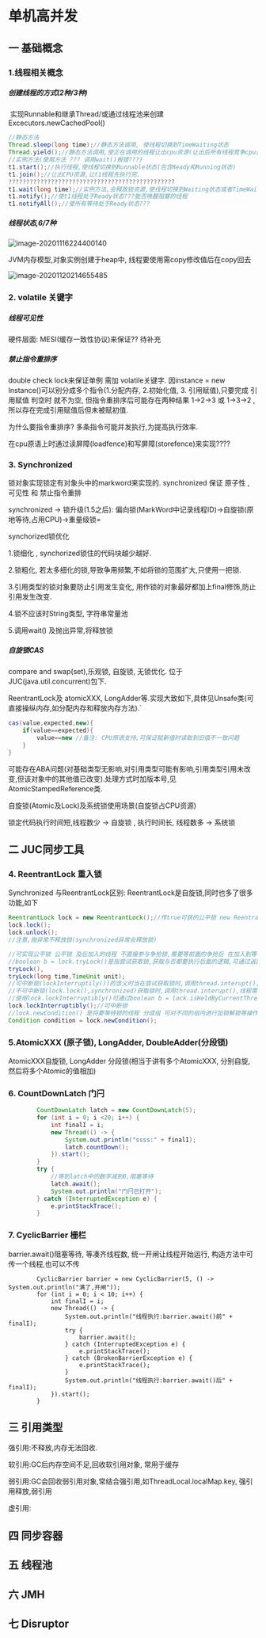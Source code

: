 # 单机高并发

## 一 基础概念

### 1.线程相关概念

##### 创建线程的方式(2种/3种)

​	 实现Runnable和继承Thread/或通过线程池来创建 Excecutors.newCachedPool()

```java
//静态方法
Thread.sleep(long time);//静态方法调用, 使线程切换到TimeWaiting状态
Thread.yield();//静态方法调用,使正在调用的线程让出cpu资源(让出后所有线程竞争cpu资源)
//实例方法(使用方法 ??? 调用wait()报错???)
t1.start();//执行线程,使线程切换到Runnable状态(包含Ready和Running状态)
t1.join();//让出CPU资源,让t1线程先执行完.
???????????????????????????????????????????????
t1.wait(long time);//实例方法,会释放锁资源,使线程切换到Waiting状态或者TimeWaiting状态,取决于参数
t1.notify();//使t1线程处于Ready状态???能否唤醒阻塞的线程
t1.notifyAll();//使所有等待处于Ready状态???

```

##### 线程状态,6/7种

![image-20201116224400140](images/image-20201116224400140.png)



JVM内存模型,对象实例创建于heap中, 线程要使用需copy修改值后在copy回去

![image-20201120214655485](images/image-20201120214655485.png) 

### 2. volatile 关键字

##### 线程可见性

硬件层面: MESI(缓存一致性协议)来保证?? 待补充

##### 禁止指令重排序

double check lock来保证单例 需加 volatile关键字. 因instance = new Instance()可以别分成多个指令(1.分配内存, 2.初始化值, 3. 引用赋值),只要完成 引用赋值 判空时 就不为空, 但指令重排序后可能存在两种结果 1->2->3 或 1->3->2 , 所以存在完成引用赋值后但未被赋初值. 

为什么要指令重排序? 多条指令可能并发执行,为提高执行效率.

在cpu原语上时通过读屏障(loadfence)和写屏障(storefence)来实现????

### 3. Synchronized 

锁对象实现锁定有对象头中的markword来实现的.  synchronized 保证 原子性 , 可见性 和 禁止指令重排

synchronized -> 锁升级(1.5之后):  偏向锁(MarkWord中记录线程ID)->自旋锁(原地等待,占用CPU)->重量级锁=

synchorized锁优化

1.锁细化 , synchorized锁住的代码块越少越好. 

2.锁粗化, 若太多细化的锁,导致争用频繁,不如将锁的范围扩大,只使用一把锁.

3.引用类型的锁对象要防止引用发生变化, 用作锁的对象最好都加上final修饰,防止引用发生改变.

4.锁不应该时String类型, 字符串常量池

5.调用wait() 及抛出异常,将释放锁

##### 自旋锁CAS

 compare and swap(set),乐观锁, 自旋锁, 无锁优化. 位于JUC(java.util.concurrent)包下.

ReentrantLock及 atomicXXX, LongAdder等.实现大致如下,具体见Unsafe类(可直接操纵内存,如分配内存和释放内存方法).`

```java
cas(value,expected,new){
	if(value==expected){
		value==new //备注: CPU原语支持,可保证赋新值时读取到旧值不一致问题
	}
}
```

可能存在ABA问题(对基础类型无影响,对引用类型可能有影响,引用类型引用未改变,但该对象中的其他值已改变).处理方式时加版本号,见AtomicStampedReference类.

自旋锁(Atomic及Lock)及系统锁使用场景(自旋锁占CPU资源)

锁定代码执行时间短,线程数少 -> 自旋锁 , 执行时间长, 线程数多 -> 系统锁  



## 二 JUC同步工具

### 4. ReentrantLock 重入锁

Synchronized 与ReentrantLock区别: ReentrantLock是自旋锁,同时也多了很多功能,如下

```java
ReentrantLock lock = new ReentrantLock();//传true可获的公平锁 new ReentrantLock(true);
lock.lock();
lock.unlock();
//注意,抛异常不释放锁(synchronized异常会释放锁)

//可实现公平锁 公平锁 及后加入的线程 不直接参与争抢锁,需要等前面的争抢后 在加入到等待队列. 
//boolean b = lock.tryLock()是指尝试获取锁,获取与否都要执行后面的逻辑,可通过返回值判断是否需要释放锁
tryLock(),
tryLock(long time,TimeUnit unit); 
//可中断锁(lockInterruptily())的含义时当在尝试获取锁时,调用thread.interupt(),线程可中断不再获取锁(抛出InterruptedException异常), 
//不可中断锁(lock.lock(),synchronized)获取锁时,调用thread.interupt(),线程需在获取锁之后才能中断(抛出InterruptedException异常)
//使用lock.lockInterruptibly()可通过boolean b = lock.isHeldByCurrentThread()来判读是否需要释放锁.
lock.lockInterruptibly();//可中断锁
//lock.newCondition() 是将要等待锁的线程 分成组 可对不同的组内进行加锁解锁等操作
Condition condition = lock.newCondition();
```



### 5.AtomicXXX (原子锁), LongAdder, DoubleAdder(分段锁)

AtomicXXX自旋锁, LongAdder 分段锁(相当于讲有多个AtomicXXX, 分别自旋, 然后将多个Atomic的值相加)

### 6. CountDownLatch  门闩

```java
        CountDownLatch latch = new CountDownLatch(5);
        for (int i = 0; i <20; i++) {
            int finalI = i;
            new Thread(() -> {
                System.out.println("ssss:" + finalI);
                latch.countDown();
            }).start();
        }
        try {
        	//等到latch中的数字减到0,阻塞等待
            latch.await();
            System.out.println("门闩已打开");
        } catch (InterruptedException e) {
            e.printStackTrace();
        }
```

### 7. CyclicBarrier 栅栏

barrier.await()阻塞等待, 等凑齐线程数, 统一开闸让线程开始运行, 构造方法中可传一个线程,也可以不传

```
 		CyclicBarrier barrier = new CyclicBarrier(5, () -> System.out.println("满了,开闸"));
        for (int i = 0; i < 10; i++) {
            int finalI = i;
            new Thread(() -> {
                System.out.println("线程执行:barrier.await()前" + finalI);
                try {
                    barrier.await();
                } catch (InterruptedException e) {
                    e.printStackTrace();
                } catch (BrokenBarrierException e) {
                    e.printStackTrace();
                }
                System.out.println("线程执行:barrier.await()后" + finalI);
            }).start();
        }
```





## 三 引用类型

强引用:不释放,内存无法回收. 

软引用:GC后内存空间不足,回收软引用对象, 常用于缓存

弱引用:GC会回收弱引用对象,常结合强引用,如ThreadLocal.localMap.key, 强引用释放,弱引用

虚引用:

## 四 同步容器



## 五 线程池

 

## 六 JMH



## 七 Disruptor



